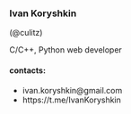 <p><h3>Ivan Koryshkin</h3> (@culitz) </p>

<p> C/C++, Python web developer </p>

<h4> contacts: </h4>
  <ul>
  <li>ivan.koryshkin@gmail.com</li>
  <li>https://t.me/IvanKoryshkin</li>
  </ul>
